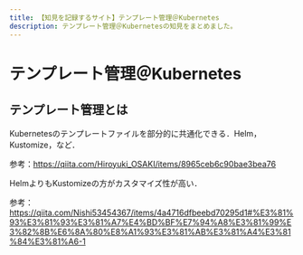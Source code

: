 ```yaml
---
title: 【知見を記録するサイト】テンプレート管理＠Kubernetes
description: テンプレート管理＠Kubernetesの知見をまとめました。
---
```


# テンプレート管理＠Kubernetes

## テンプレート管理とは

Kubernetesのテンプレートファイルを部分的に共通化できる．Helm，Kustomize，など．

参考：https://qiita.com/Hiroyuki_OSAKI/items/8965ceb6c90bae3bea76

HelmよりもKustomizeの方がカスタマイズ性が高い．

参考：https://qiita.com/Nishi53454367/items/4a4716dfbeebd70295d1#%E3%81%93%E3%81%93%E3%81%A7%E4%BD%BF%E7%94%A8%E3%81%99%E3%82%8B%E6%8A%80%E8%A1%93%E3%81%AB%E3%81%A4%E3%81%84%E3%81%A6-1

